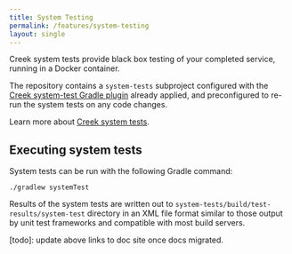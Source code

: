 ```yaml
---
title: System Testing
permalink: /features/system-testing
layout: single
---
```


Creek system tests provide black box testing of your completed service, running in a Docker container.

The repository contains a `system-tests` subproject configured with the [Creek system-test Gradle plugin][sysTestGradle]
already applied, and preconfigured to re-run the system tests on any code changes. 

Learn more about [Creek system tests][systemTest].

## Executing system tests

System tests can be run with the following Gradle command:

```
./gradlew systemTest
```

Results of the system tests are written out to `system-tests/build/test-results/system-test` directory in an XML file
format similar to those output by unit test frameworks and compatible with most build servers.

[sysTestGradle]: https://github.com/creek-service/creek-system-test-gradle-plugin
[systemTest]: https://github.com/creek-service/creek-system-test
[todo]: update above links to doc site once docs migrated.